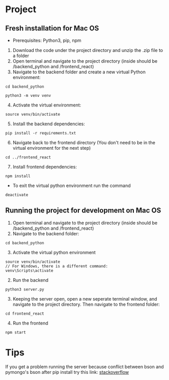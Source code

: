 # Project

## Fresh installation for Mac OS

* Prerequisites: Python3, pip, npm

1) Download the code under the project directory and unzip the .zip file to a folder
2) Open terminal and navigate to the project directory (inside should be /backend_python and /frontend_react)
3) Navigate to the backend folder and create a new virtual Python environment:
```
cd backend_python
```
```
python3 -m venv venv
```
4) Activate the virtual environment:
```
source venv/bin/activate
```
5) Install the backend dependencies:
```
pip install -r requirements.txt
```
6) Navigate back to the frontend directory (You don't need to be in the virtual environment for the next step)
```
cd ../frontend_react
```
7) Install frontend dependencies:
```
npm install
```
* To exit the virtual python environment run the command
```
deactivate
```

## Running the project for development on Mac OS

1) Open terminal and navigate to the project directory (inside should be /backend_python and /frontend_react)
2) Navigate to the backend folder:
```
cd backend_python
```
3) Activate the virtual python environment
```
source venv/bin/activate
// For Windows, there is a different command:
venv\Scripts\activate
```
2) Run the backend
```
python3 server.py
```
3) Keeping the server open, open a new seperate terminal window, and navigate to the project directory. Then navigate to the frontend folder:
```
cd frontend_react
```
4) Run the frontend
```
npm start
```

# Tips
If you get a problem running the server because conflict between bson and pymongo's bson after pip install try this link:
[stackoverflow](https://stackoverflow.com/questions/12983472/import-pymongo-causes-importerror-cannot-import-name-bson-how-do-you-fix-the)

